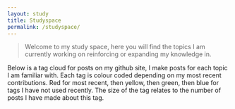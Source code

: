```yaml
---
layout: study
title: Studyspace 
permalink: /studyspace/
---
```


> Welcome to my study space, here you will find the topics I am currently 
> working on reinforcing or expanding my knowledge in.

Below is a tag cloud for posts on my github site, I make posts for each topic 
I am familiar with. Each tag is colour coded depending on my most recent
contributions. Red for most recent, then yellow, then green, then blue for tags
I have not used recently. The size of the tag relates to the number of posts I
have made about this tag.
